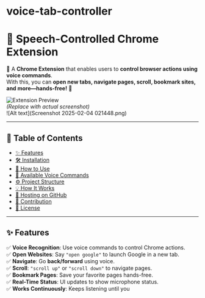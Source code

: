 # voice-tab-controller
# 🎤 Speech-Controlled Chrome Extension  
🚀 A **Chrome Extension** that enables users to **control browser actions using voice commands**.  
With this, you can **open new tabs, navigate pages, scroll, bookmark sites, and more—hands-free!** 🎤  

![Extension Preview](https://via.placeholder.com/800x400?text=Voice+Tab+Controller)  
*(Replace with actual screenshot)*  
![Alt text](Screenshot 2025-02-04 021448.png)

---

## 📜 Table of Contents  
- [✨ Features](#-features)  
- [🛠 Installation](#-installation)  
- [📌 How to Use](#-how-to-use)  
- [🎤 Available Voice Commands](#-available-voice-commands)  
- [⚙️ Project Structure](#-project-structure)  
- [💡 How It Works](#-how-it-works)  
- [🚀 Hosting on GitHub](#-hosting-on-github)  
- [🤝 Contribution](#-contribution)  
- [📜 License](#-license)  

---

## ✨ Features  
✅ **Voice Recognition**: Use voice commands to control Chrome actions.  
✅ **Open Websites**: Say `"open google"` to launch Google in a new tab.  
✅ **Navigate**: Go **back/forward** using voice.  
✅ **Scroll**: `"scroll up"` or `"scroll down"` to navigate pages.  
✅ **Bookmark Pages**: Save your favorite pages hands-free.  
✅ **Real-Time Status**: UI updates to show microphone status.  
✅ **Works Continuously**: Keeps listening until you
